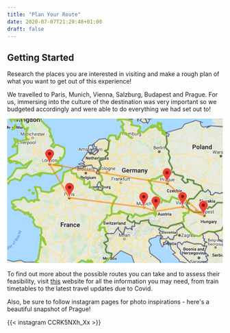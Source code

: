 ```yaml
---
title: "Plan Your Route"
date: 2020-07-07T21:29:48+01:00
draft: false
---
```

## Getting Started

Research the places you are interested in visiting and make a rough plan of what you want to get out of this experience!

We travelled to Paris, Munich, Vienna, Salzburg, Budapest and Prague. For us, immersing into the culture of the destination was very important so we budgeted accordingly and were able to do everything we had set out to!

![My Route](Myroute2.png)

To find out more about the possible routes you can take and to assess their feasibility, visit [this](https://www.interrail.eu/en/plan-your-trip) website for all the information you may need, from train timetables to the latest travel updates due to Covid.

Also, be sure to follow instagram pages for photo inspirations - here's a beautiful snapshot of Prague!

{{< instagram CCRK5NXh_Xx >}}

